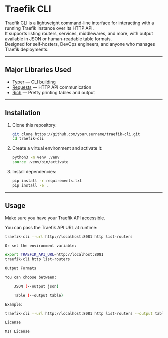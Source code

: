 # Traefik CLI

Traefik CLI is a lightweight command-line interface for interacting with a running Traefik instance over its HTTP API.  
It supports listing routers, services, middlewares, and more, with output available in JSON or human-readable table formats.  
Designed for self-hosters, DevOps engineers, and anyone who manages Traefik deployments.

---

## Major Libraries Used

- [Typer](https://typer.tiangolo.com/) — CLI building
- [Requests](https://docs.python-requests.org/en/latest/) — HTTP API communication
- [Rich](https://rich.readthedocs.io/en/stable/) — Pretty printing tables and output

---

## Installation

1. Clone this repository:

    ```bash
    git clone https://github.com/yourusername/traefik-cli.git
    cd traefik-cli
    ```

2. Create a virtual environment and activate it:

    ```bash
    python3 -m venv .venv
    source .venv/bin/activate
    ```

3. Install dependencies:

    ```bash
    pip install -r requirements.txt
    pip install -e .
    ```

---

## Usage

Make sure you have your Traefik API accessible.

You can pass the Traefik API URL at runtime:

```bash
traefik-cli --url http://localhost:8081 http list-routers

Or set the environment variable:

export TRAEFIK_API_URL=http://localhost:8081
traefik-cli http list-routers

Output Formats

You can choose between:

    JSON (--output json)

    Table (--output table)

Example:

traefik-cli --url http://localhost:8081 http list-routers --output table

License

MIT License


